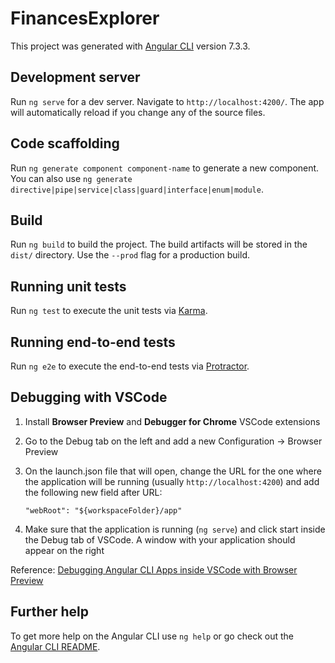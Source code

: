 # FinancesExplorer

This project was generated with [Angular CLI](https://github.com/angular/angular-cli) version 7.3.3.

## Development server

Run `ng serve` for a dev server. Navigate to `http://localhost:4200/`. The app will automatically reload if you change any of the source files.

## Code scaffolding

Run `ng generate component component-name` to generate a new component. You can also use `ng generate directive|pipe|service|class|guard|interface|enum|module`.

## Build

Run `ng build` to build the project. The build artifacts will be stored in the `dist/` directory. Use the `--prod` flag for a production build.

## Running unit tests

Run `ng test` to execute the unit tests via [Karma](https://karma-runner.github.io).

## Running end-to-end tests

Run `ng e2e` to execute the end-to-end tests via [Protractor](http://www.protractortest.org/).

## Debugging with VSCode

1. Install **Browser Preview** and **Debugger for Chrome** VSCode extensions
2. Go to the Debug tab on the left and add a new Configuration -> Browser Preview
3. On the launch.json file that will open, change the URL for the one where the application will be running (usually `http://localhost:4200`) and add the following new field after URL:

    ```"webRoot": "${workspaceFolder}/app"```

4. Make sure that the application is running (`ng serve`) and click start inside the Debug tab of VSCode. A window with your application should appear on the right

Reference: [Debugging Angular CLI Apps inside VSCode with Browser Preview](https://medium.com/@MarkPieszak/debugging-angular-cli-inside-vscode-with-browser-preview-8dcc4b18ed64)

## Further help

To get more help on the Angular CLI use `ng help` or go check out the [Angular CLI README](https://github.com/angular/angular-cli/blob/master/README.md).

